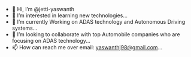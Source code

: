 - 👋 Hi, I’m @jetti-yaswanth
- 👀 I’m interested in learning new technologies...
- 🌱 I’m currently Working on ADAS technology and Autonomous Driving systems...
- 💞️ I’m looking to collaborate with top Automobile companies who are focusing on ADAS technology...
- 📫 How can reach me over email: yaswanthj98@gmail.com...

<!---
jetti-yaswanth/jetti-yaswanth is a ✨ special ✨ repository because its `README.md` (this file) appears on your GitHub profile.
You can click the Preview link to take a look at your changes.
--->
